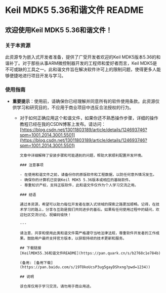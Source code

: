 # Keil MDK5 5.36和谐文件 README

## 欢迎使用Keil MDK5 5.36和谐文件！

### 关于本资源

此资源专为嵌入式开发者准备，提供了广受开发者欢迎的Keil MDK5版本5.36的和谐补丁。对于那些从事ARM微控制器开发的工程师和爱好者而言，Keil MDK5是不可或缺的工具之一。此和谐文件旨在解决软件许可上的限制问题，使得更多人能够便捷地进行项目开发与学习。

### 使用指南

- **重要提示**：使用前，请确保你已经理解并同意所有的软件使用条款。此资源仅供学习和研究目的，不应用于商业项目中违反合法授权的行为。

  - 对于如何正确应用这个和谐文件，如果你还不熟悉操作步骤，详细的操作教程已经在我的CSDN博客上发布。请访问：
    [https://blog.csdn.net/13011803189/article/details/124693746?spm=1001.2014.3001.5501](https://blog.csdn.net/13011803189/article/details/124693746?spm=1001.2014.3001.5501)

        文章中详细解释了安装步骤和可能遇到的问题，帮助大家顺利配置开发环境。

        ### 注意事项

        - 在使用和谐文件之前，请备份你的原版软件和工程数据，以防任何意外情况发生。
        - 确保你的计算机已安装Keil MDK5 5.36版本或相应的基础软件。
        - 尊重知识产权，支持正版软件，此和谐文件仅作为个人学习交流之用。

        ### 结语

        通过本资源，希望可以助力每位开发者在嵌入式领域的探索之路更加顺畅。记得，在技术学习的路上，分享与互助是我们共同进步的基石。如果有任何使用过程中的疑问，欢迎社区交流讨论。祝编码愉快！

        ---

        请注意，共享和使用此类和谐文件需严格遵守当地法律法规，尊重软件开发者的工作成果。鼓励用户最终支持官方版本，以获取持续的技术更新和服务。

        ## 下载链接
        [KeilMDK55.36和谐文件README](https://pan.quark.cn/s/b2768c1e784b) 

        (备用: [备用下载](https://pan.baidu.com/s/19TOkoUcsP3ug5gayDShxng?pwd=1234))

        ## 说明

        该仓库仅用于学习交流，请勿用于商业用途。
